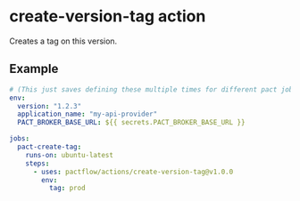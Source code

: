 # create-version-tag action

Creates a tag on this version.

## Example

```yaml
# (This just saves defining these multiple times for different pact jobs)
env:
  version: "1.2.3"
  application_name: "my-api-provider"
  PACT_BROKER_BASE_URL: ${{ secrets.PACT_BROKER_BASE_URL }}

jobs:
  pact-create-tag:
    runs-on: ubuntu-latest
    steps:
      - uses: pactflow/actions/create-version-tag@v1.0.0
        env:
          tag: prod
```
